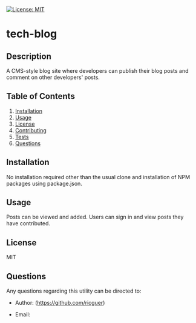 [![License: MIT](https://img.shields.io/badge/License-MIT-yellow.svg)](https://opensource.org/licenses/MIT)
# tech-blog
## Description
A CMS-style blog site where developers can publish their blog posts and comment on other developers' posts.
## Table of Contents
1. [Installation](#installation)
2. [Usage](#usage)
3. [License](#license)
4. [Contributing](#contributing)
5. [Tests](#tests)
6. [Questions](#questions)

## Installation
No installation required other than the usual clone and installation of NPM packages using package.json.
## Usage
Posts can be viewed and added. Users can sign in and view posts they have contributed.
## License
MIT
## Questions
Any questions regarding this utility can be directed to: 
    
- Author:  (https://github.com/ricguer)
    
- Email: 
